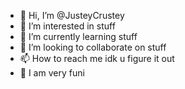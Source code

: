 - 👋 Hi, I’m @JusteyCrustey
- 👀 I’m interested in stuff
- 🌱 I’m currently learning stuff
- 💞️ I’m looking to collaborate on stuff
- 📫 How to reach me idk u figure it out
- 🤡 I am very funi

<!---
JusteyCrustey/JusteyCrustey is a ✨ special ✨ repository because its `README.md` (this file) appears on your GitHub profile.
You can click the Preview link to take a look at your changes.
--->
